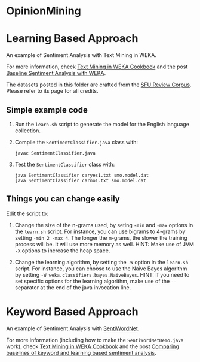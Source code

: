 OpinionMining
=============

Learning Based Approach
=======================

An example of Sentiment Analysis with Text Mining in WEKA.

For more information, check <a href="http://www.esp.uem.es/jmgomez/tmweka">Text Mining in WEKA Cookbook</a> and the post <a href="http://jmgomezhidalgo.blogspot.com.es/2013/06/baseline-sentiment-analysis-with-weka.html">Baseline Sentiment Analysis with WEKA</a>.

The datasets posted in this folder are crafted from the <a href="http://www.sfu.ca/~mtaboada/research/SFU_Review_Corpus.html">SFU Review Corpus</a>. Please refer to its page for all credits.

Simple example code
-------------------

1. Run the `learn.sh` script to generate the model for the English language collection.

2. Compile the `SentimentClassifier.java` class with:

    ```
	javac SentimentClassifier.java
	```

3. Test the `SentimentClassifier` class with:

    ```
	java SentimentClassifier caryes1.txt smo.model.dat
    java SentimentClassifier carno1.txt smo.model.dat
	```
	
Things you can change easily
----------------------------

Edit the script to:

1. Change the size of the n-grams used, by seting `-min` and `-max` options in the `learn.sh` script. For instance, you can use bigrams to 4-grams by setting `-min 2 -max 4`. The longer the n-grams, the slower the training process will be. It will use more memory as well. HINT: Make use of JVM `-X` options to increase the heap space.

2. Change the learning algorithm, by setting the `-W` option in the `learn.sh` script. For instance, you can choose to use the Naive Bayes algorithm by setting `-W weka.classifiers.bayes.NaiveBayes`. HINT: If you need to set specific options for the learning algorithm, make use of the `--` separator at the end of the java invocation line.

Keyword Based Approach
======================

An example of Sentiment Analysis with <a href="http://sentiwordnet.isti.cnr.it/">SentiWordNet</a>.

For more information (including how to make the `SentiWordNetDemo.java` work), check <a href="http://www.esp.uem.es/jmgomez/tmweka">Text Mining in WEKA Cookbook</a> and the post <a href="http://jmgomezhidalgo.blogspot.com.es/2013/06/comparing-baselines-of-keyword-and.html">Comparing baselines of keyword and learning based sentiment analysis</a>.
